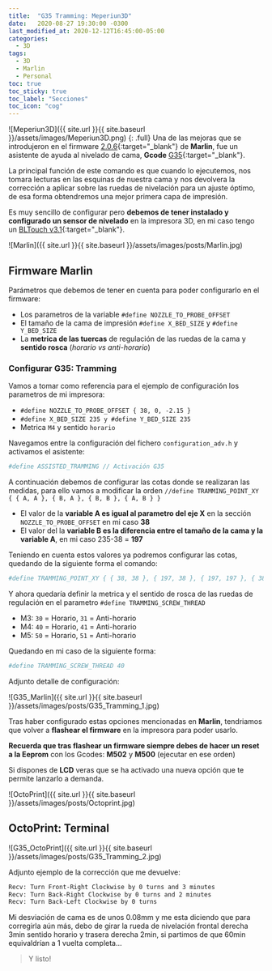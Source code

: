 ```yaml
---
title:  "G35 Tramming: Meperiun3D"
date:   2020-08-27 19:30:00 -0300
last_modified_at: 2020-12-12T16:45:00-05:00
categories:
  - 3D
tags:
  - 3D
  - Marlin
  - Personal
toc: true
toc_sticky: true
toc_label: "Secciones"
toc_icon: "cog"
---
```


![Meperiun3D]({{ site.url }}{{ site.baseurl }}/assets/images/Meperiun3D.png)
{: .full}
Una de las mejoras que se introdujeron en el firmware [2.0.6](https://es.wikipedia.org/wiki/Controlador_PID){:target="_blank"} de **Marlin**, fue un asistente de ayuda al nivelado de cama, **Gcode** [G35](https://marlinfw.org/docs/gcode/G035.html){:target="_blank"}.

La principal función de este comando es que cuando lo ejecutemos, nos tomara lecturas en las esquinas de nuestra cama y nos devolvera la corrección a aplicar sobre las ruedas de nivelación para un ajuste óptimo, de esa forma obtendremos una mejor primera capa de impresión.

Es muy sencillo de configurar pero **debemos de tener instalado y configurado un sensor de nivelado** en la impresora 3D, en mi caso tengo un [BLTouch v3.1](https://www.antclabs.com/bltouch-v3){:target="_blank"}.

![Marlin]({{ site.url }}{{ site.baseurl }}/assets/images/posts/Marlin.jpg)

## Firmware Marlin

Parámetros que debemos de tener en cuenta para poder configurarlo en el firmware:

- Los parametros de la variable `#define NOZZLE_TO_PROBE_OFFSET`
- El tamaño de la cama de impresión `#define X_BED_SIZE` y `#define Y_BED_SIZE`
- La **metrica de las tuercas** de regulación de las ruedas de la cama y **sentido rosca** (*horario vs anti-horario*)

### Configurar G35: Tramming

Vamos a tomar como referencia para el ejemplo de configuración los parametros de mi impresora:

- `#define NOZZLE_TO_PROBE_OFFSET { 38, 0, -2.15 }`
- `#define X_BED_SIZE 235 y #define Y_BED_SIZE 235`
- Metrica `M4` y sentido `horario`

Navegamos entre la configuración del fichero `configuration_adv.h` y activamos el asistente:

```bash
#define ASSISTED_TRAMMING // Activación G35
```

A continuación debemos de configurar las cotas donde se realizaran las medidas, para ello vamos a modificar la orden `//define TRAMMING_POINT_XY { { A, A }, { B, A }, { B, B }, { A, B } }`

- El valor de la **variable A es igual al parametro del eje X** en la sección `NOZZLE_TO_PROBE_OFFSET` en mi caso **38**
- El valor del la **variable B es la diferencia entre el tamaño de la cama y la variable A**, en mi caso 235-38 = **197**

Teniendo en cuenta estos valores ya podremos configurar las cotas, quedando de la siguiente forma el comando:

```bash
#define TRAMMING_POINT_XY { { 38, 38 }, { 197, 38 }, { 197, 197 }, { 38, 197 } }
```

Y ahora quedaría definir la metrica y el sentido de rosca de las ruedas de regulación en el parametro `#define TRAMMING_SCREW_THREAD`

- M3: `30` = Horario, `31` = Anti-horario
- M4: `40` = Horario, `41` = Anti-horario
- M5: `50` = Horario, `51` = Anti-horario

Quedando en mi caso de la siguiente forma:

```bash
#define TRAMMING_SCREW_THREAD 40
```

Adjunto detalle de configuración:

![G35_Marlin]({{ site.url }}{{ site.baseurl }}/assets/images/posts/G35_Tramming_1.jpg)

Tras haber configurado estas opciones mencionadas en **Marlin**, tendriamos que volver a **flashear el firmware** en la impresora para poder usarlo.

**Recuerda que tras flashear un firmware siempre debes de hacer un reset a la Eeprom** con los Gcodes: **M502** y **M500** (ejecutar en ese orden)

Si dispones de **LCD** veras que se ha activado una nueva opción que te permite lanzarlo a demanda.

![OctoPrint]({{ site.url }}{{ site.baseurl }}/assets/images/posts/Octoprint.jpg)

## OctoPrint: Terminal

![G35_OctoPrint]({{ site.url }}{{ site.baseurl }}/assets/images/posts/G35_Tramming_2.jpg)

Adjunto ejemplo de la corrección que me devuelve:

```bash
Recv: Turn Front-Right Clockwise by 0 turns and 3 minutes
Recv: Turn Back-Right Clockwise by 0 turns and 2 minutes
Recv: Turn Back-Left Clockwise by 0 turns
```

Mi desviación de cama es de unos 0.08mm y me esta diciendo que para corregirla aún más, debo de girar la rueda de nivelación frontal derecha 3min sentido horario y trasera derecha 2min, si partimos de que 60min equivaldrían a 1 vuelta completa…

> Y listo!
